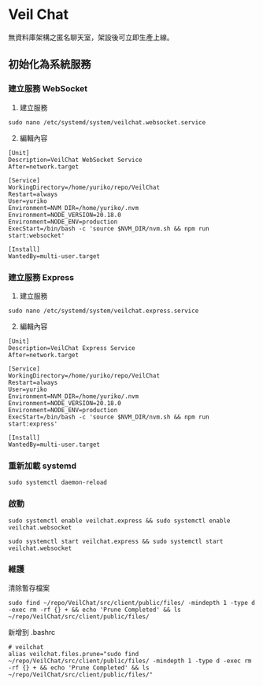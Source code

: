 # Veil Chat
無資料庫架構之匿名聊天室，架設後可立即生產上線。

## 初始化為系統服務

### 建立服務 WebSocket

1. 建立服務
```
sudo nano /etc/systemd/system/veilchat.websocket.service
```

2. 編輯內容
```
[Unit]
Description=VeilChat WebSocket Service
After=network.target

[Service]
WorkingDirectory=/home/yuriko/repo/VeilChat
Restart=always
User=yuriko
Environment=NVM_DIR=/home/yuriko/.nvm
Environment=NODE_VERSION=20.18.0
Environment=NODE_ENV=production
ExecStart=/bin/bash -c 'source $NVM_DIR/nvm.sh && npm run start:websocket'

[Install]
WantedBy=multi-user.target
```

### 建立服務 Express

1. 建立服務
```
sudo nano /etc/systemd/system/veilchat.express.service
```

2. 編輯內容
```
[Unit]
Description=VeilChat Express Service
After=network.target

[Service]
WorkingDirectory=/home/yuriko/repo/VeilChat
Restart=always
User=yuriko
Environment=NVM_DIR=/home/yuriko/.nvm
Environment=NODE_VERSION=20.18.0
Environment=NODE_ENV=production
ExecStart=/bin/bash -c 'source $NVM_DIR/nvm.sh && npm run start:express'

[Install]
WantedBy=multi-user.target
```


### 重新加載 systemd
```
sudo systemctl daemon-reload
```

### 啟動
```
sudo systemctl enable veilchat.express && sudo systemctl enable veilchat.websocket
```

```
sudo systemctl start veilchat.express && sudo systemctl start veilchat.websocket
```

### 維護
清除暫存檔案
```
sudo find ~/repo/VeilChat/src/client/public/files/ -mindepth 1 -type d -exec rm -rf {} + && echo 'Prune Completed' && ls ~/repo/VeilChat/src/client/public/files/
```

新增到 .bashrc
```
# veilchat
alias veilchat.files.prune="sudo find ~/repo/VeilChat/src/client/public/files/ -mindepth 1 -type d -exec rm -rf {} + && echo 'Prune Completed' && ls ~/repo/VeilChat/src/client/public/files/"
```
